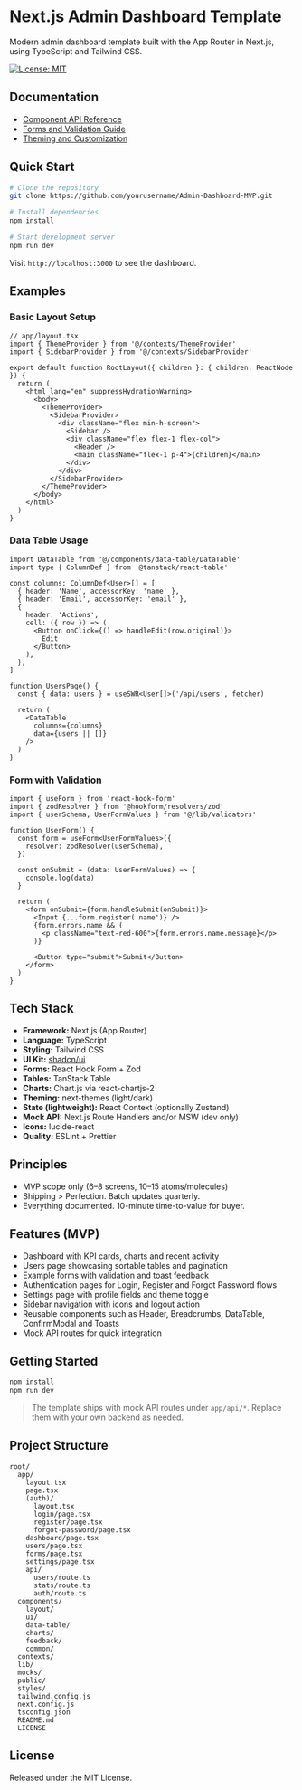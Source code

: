# Next.js Admin Dashboard Template

Modern admin dashboard template built with the App Router in Next.js, using TypeScript and Tailwind CSS.

[![License: MIT](https://img.shields.io/badge/License-MIT-yellow.svg)](https://opensource.org/licenses/MIT)

## Documentation

- [Component API Reference](docs/components.md)
- [Forms and Validation Guide](docs/forms.md)
- [Theming and Customization](docs/theming.md)

## Quick Start

```bash
# Clone the repository
git clone https://github.com/yourusername/Admin-Dashboard-MVP.git

# Install dependencies
npm install

# Start development server
npm run dev
```

Visit `http://localhost:3000` to see the dashboard.

## Examples

### Basic Layout Setup

```tsx
// app/layout.tsx
import { ThemeProvider } from '@/contexts/ThemeProvider'
import { SidebarProvider } from '@/contexts/SidebarProvider'

export default function RootLayout({ children }: { children: ReactNode }) {
  return (
    <html lang="en" suppressHydrationWarning>
      <body>
        <ThemeProvider>
          <SidebarProvider>
            <div className="flex min-h-screen">
              <Sidebar />
              <div className="flex flex-1 flex-col">
                <Header />
                <main className="flex-1 p-4">{children}</main>
              </div>
            </div>
          </SidebarProvider>
        </ThemeProvider>
      </body>
    </html>
  )
}
```

### Data Table Usage

```tsx
import DataTable from '@/components/data-table/DataTable'
import type { ColumnDef } from '@tanstack/react-table'

const columns: ColumnDef<User>[] = [
  { header: 'Name', accessorKey: 'name' },
  { header: 'Email', accessorKey: 'email' },
  {
    header: 'Actions',
    cell: ({ row }) => (
      <Button onClick={() => handleEdit(row.original)}>
        Edit
      </Button>
    ),
  },
]

function UsersPage() {
  const { data: users } = useSWR<User[]>('/api/users', fetcher)
  
  return (
    <DataTable
      columns={columns}
      data={users || []}
    />
  )
}
```

### Form with Validation

```tsx
import { useForm } from 'react-hook-form'
import { zodResolver } from '@hookform/resolvers/zod'
import { userSchema, UserFormValues } from '@/lib/validators'

function UserForm() {
  const form = useForm<UserFormValues>({
    resolver: zodResolver(userSchema),
  })

  const onSubmit = (data: UserFormValues) => {
    console.log(data)
  }

  return (
    <form onSubmit={form.handleSubmit(onSubmit)}>
      <Input {...form.register('name')} />
      {form.errors.name && (
        <p className="text-red-600">{form.errors.name.message}</p>
      )}
      
      <Button type="submit">Submit</Button>
    </form>
  )
}
```

## Tech Stack

- **Framework:** Next.js (App Router)
- **Language:** TypeScript
- **Styling:** Tailwind CSS
- **UI Kit:** [shadcn/ui](https://ui.shadcn.com)
- **Forms:** React Hook Form + Zod
- **Tables:** TanStack Table
- **Charts:** Chart.js via react-chartjs-2
- **Theming:** next-themes (light/dark)
- **State (lightweight):** React Context (optionally Zustand)
- **Mock API:** Next.js Route Handlers and/or MSW (dev only)
- **Icons:** lucide-react
- **Quality:** ESLint + Prettier

## Principles

- MVP scope only (6–8 screens, 10–15 atoms/molecules)
- Shipping > Perfection. Batch updates quarterly.
- Everything documented. 10-minute time-to-value for buyer.

## Features (MVP)

- Dashboard with KPI cards, charts and recent activity
- Users page showcasing sortable tables and pagination
- Example forms with validation and toast feedback
- Authentication pages for Login, Register and Forgot Password flows
- Settings page with profile fields and theme toggle
- Sidebar navigation with icons and logout action
- Reusable components such as Header, Breadcrumbs, DataTable, ConfirmModal and Toasts
- Mock API routes for quick integration

## Getting Started

```bash
npm install
npm run dev
```

> The template ships with mock API routes under `app/api/*`. Replace them with your own backend as needed.

## Project Structure

```
root/
  app/
    layout.tsx
    page.tsx
    (auth)/
      layout.tsx
      login/page.tsx
      register/page.tsx
      forgot-password/page.tsx
    dashboard/page.tsx
    users/page.tsx
    forms/page.tsx
    settings/page.tsx
    api/
      users/route.ts
      stats/route.ts
      auth/route.ts
  components/
    layout/
    ui/
    data-table/
    charts/
    feedback/
    common/
  contexts/
  lib/
  mocks/
  public/
  styles/
  tailwind.config.js
  next.config.js
  tsconfig.json
  README.md
  LICENSE
```

## License

Released under the MIT License.
